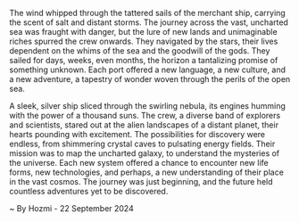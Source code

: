 
The wind whipped through the tattered sails of the merchant ship, carrying the scent of salt and distant storms.  The journey across the vast, uncharted sea was fraught with danger, but the lure of new lands and unimaginable riches spurred the crew onwards. They navigated by the stars, their lives dependent on the whims of the sea and the goodwill of the gods. They sailed for days, weeks, even months, the horizon a tantalizing promise of something unknown. Each port offered a new language, a new culture, and a new adventure, a tapestry of wonder woven through the perils of the open sea.

A sleek, silver ship sliced through the swirling nebula, its engines humming with the power of a thousand suns.  The crew, a diverse band of explorers and scientists, stared out at the alien landscapes of a distant planet, their hearts pounding with excitement.  The possibilities for discovery were endless, from shimmering crystal caves to pulsating energy fields.  Their mission was to map the uncharted galaxy, to understand the mysteries of the universe. Each new system offered a chance to encounter new life forms, new technologies, and perhaps, a new understanding of their place in the vast cosmos. The journey was just beginning, and the future held countless adventures yet to be discovered. 

~ By Hozmi - 22 September 2024
